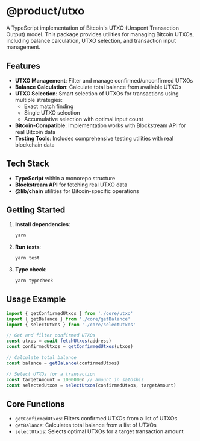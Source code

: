 # @product/utxo

A TypeScript implementation of Bitcoin's UTXO (Unspent Transaction Output) model. This package provides utilities for managing Bitcoin UTXOs, including balance calculation, UTXO selection, and transaction input management.

## Features

- **UTXO Management**: Filter and manage confirmed/unconfirmed UTXOs
- **Balance Calculation**: Calculate total balance from available UTXOs
- **UTXO Selection**: Smart selection of UTXOs for transactions using multiple strategies:
  - Exact match finding
  - Single UTXO selection
  - Accumulative selection with optimal input count
- **Bitcoin-Compatible**: Implementation works with Blockstream API for real Bitcoin data
- **Testing Tools**: Includes comprehensive testing utilities with real blockchain data

## Tech Stack

- **TypeScript** within a monorepo structure
- **Blockstream API** for fetching real UTXO data
- **@lib/chain** utilities for Bitcoin-specific operations

## Getting Started

1. **Install dependencies**:
   ```bash
   yarn
   ```

2. **Run tests**:
   ```bash
   yarn test
   ```

3. **Type check**:
   ```bash
   yarn typecheck
   ```

## Usage Example

```typescript
import { getConfirmedUtxos } from './core/utxo'
import { getBalance } from './core/getBalance'
import { selectUtxos } from './core/selectUtxos'

// Get and filter confirmed UTXOs
const utxos = await fetchUtxos(address)
const confirmedUtxos = getConfirmedUtxos(utxos)

// Calculate total balance
const balance = getBalance(confirmedUtxos)

// Select UTXOs for a transaction
const targetAmount = 1000000n // amount in satoshis
const selectedUtxos = selectUtxos(confirmedUtxos, targetAmount)
```

## Core Functions

- `getConfirmedUtxos`: Filters confirmed UTXOs from a list of UTXOs
- `getBalance`: Calculates total balance from a list of UTXOs
- `selectUtxos`: Selects optimal UTXOs for a target transaction amount
